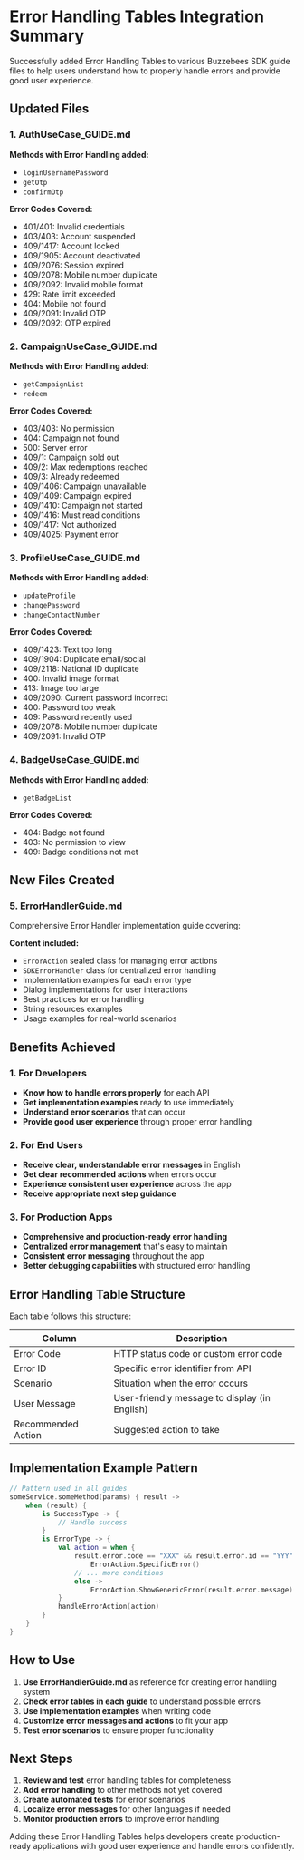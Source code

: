 # Error Handling Tables Integration Summary

Successfully added Error Handling Tables to various Buzzebees SDK guide files to help users understand how to properly handle errors and provide good user experience.

## Updated Files

### 1. AuthUseCase_GUIDE.md
**Methods with Error Handling added:**
- `loginUsernamePassword`
- `getOtp` 
- `confirmOtp`

**Error Codes Covered:**
- 401/401: Invalid credentials
- 403/403: Account suspended  
- 409/1417: Account locked
- 409/1905: Account deactivated
- 409/2076: Session expired
- 409/2078: Mobile number duplicate
- 409/2092: Invalid mobile format
- 429: Rate limit exceeded
- 404: Mobile not found
- 409/2091: Invalid OTP
- 409/2092: OTP expired

### 2. CampaignUseCase_GUIDE.md
**Methods with Error Handling added:**
- `getCampaignList`
- `redeem`

**Error Codes Covered:**
- 403/403: No permission
- 404: Campaign not found
- 500: Server error
- 409/1: Campaign sold out
- 409/2: Max redemptions reached
- 409/3: Already redeemed
- 409/1406: Campaign unavailable
- 409/1409: Campaign expired
- 409/1410: Campaign not started
- 409/1416: Must read conditions
- 409/1417: Not authorized
- 409/4025: Payment error

### 3. ProfileUseCase_GUIDE.md
**Methods with Error Handling added:**
- `updateProfile`
- `changePassword`
- `changeContactNumber`

**Error Codes Covered:**
- 409/1423: Text too long
- 409/1904: Duplicate email/social
- 409/2118: National ID duplicate
- 400: Invalid image format
- 413: Image too large
- 409/2090: Current password incorrect
- 400: Password too weak
- 409: Password recently used
- 409/2078: Mobile number duplicate
- 409/2091: Invalid OTP

### 4. BadgeUseCase_GUIDE.md
**Methods with Error Handling added:**
- `getBadgeList`

**Error Codes Covered:**
- 404: Badge not found
- 403: No permission to view
- 409: Badge conditions not met

## New Files Created

### 5. ErrorHandlerGuide.md
Comprehensive Error Handler implementation guide covering:

**Content included:**
- `ErrorAction` sealed class for managing error actions
- `SDKErrorHandler` class for centralized error handling
- Implementation examples for each error type
- Dialog implementations for user interactions
- Best practices for error handling
- String resources examples
- Usage examples for real-world scenarios

## Benefits Achieved

### 1. For Developers
- **Know how to handle errors properly** for each API
- **Get implementation examples** ready to use immediately
- **Understand error scenarios** that can occur
- **Provide good user experience** through proper error handling

### 2. For End Users
- **Receive clear, understandable error messages** in English
- **Get clear recommended actions** when errors occur
- **Experience consistent user experience** across the app
- **Receive appropriate next step guidance**

### 3. For Production Apps
- **Comprehensive and production-ready error handling**
- **Centralized error management** that's easy to maintain
- **Consistent error messaging** throughout the app
- **Better debugging capabilities** with structured error handling

## Error Handling Table Structure

Each table follows this structure:

| Column | Description |
|--------|-------------|
| Error Code | HTTP status code or custom error code |
| Error ID | Specific error identifier from API |
| Scenario | Situation when the error occurs |
| User Message | User-friendly message to display (in English) |
| Recommended Action | Suggested action to take |

## Implementation Example Pattern

```kotlin
// Pattern used in all guides
someService.someMethod(params) { result ->
    when (result) {
        is SuccessType -> {
            // Handle success
        }
        is ErrorType -> {
            val action = when {
                result.error.code == "XXX" && result.error.id == "YYY" ->
                    ErrorAction.SpecificError()
                // ... more conditions
                else ->
                    ErrorAction.ShowGenericError(result.error.message)
            }
            handleErrorAction(action)
        }
    }
}
```

## How to Use

1. **Use ErrorHandlerGuide.md** as reference for creating error handling system
2. **Check error tables in each guide** to understand possible errors
3. **Use implementation examples** when writing code
4. **Customize error messages and actions** to fit your app
5. **Test error scenarios** to ensure proper functionality

## Next Steps

1. **Review and test** error handling tables for completeness
2. **Add error handling** to other methods not yet covered
3. **Create automated tests** for error scenarios
4. **Localize error messages** for other languages if needed
5. **Monitor production errors** to improve error handling

Adding these Error Handling Tables helps developers create production-ready applications with good user experience and handle errors confidently.